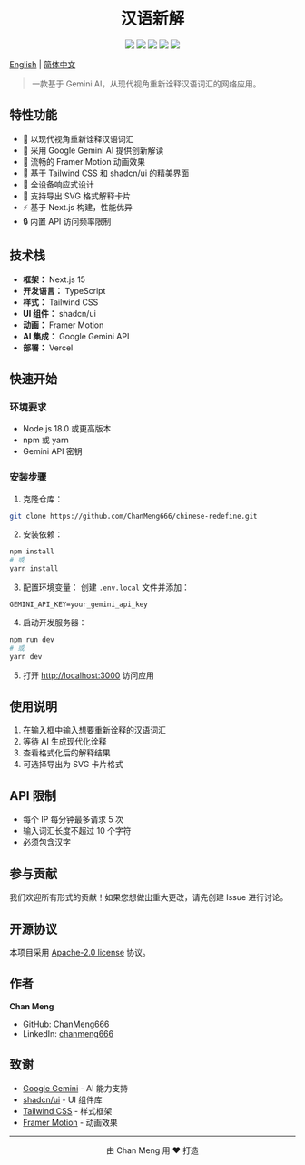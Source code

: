 <div align="center">
 <h1>汉语新解</h1>
 <img src="https://img.shields.io/badge/License-MIT-brightgreen?style=flat"/>
 <img src="https://img.shields.io/badge/Next.js-15.0.3-black?style=flat&logo=next.js"/>
 <img src="https://img.shields.io/badge/React-18.2.0-blue?style=flat&logo=react"/>
 <img src="https://img.shields.io/badge/TypeScript-5.0-blue?style=flat&logo=typescript"/>
 <img src="https://img.shields.io/badge/TailwindCSS-3.4.1-blue?style=flat&logo=tailwind-css"/>
</div>

[English](README.md) | [简体中文](README.zh-CN.md)

> 一款基于 Gemini AI，从现代视角重新诠释汉语词汇的网络应用。

## 特性功能
- 🎯 以现代视角重新诠释汉语词汇
- 🤖 采用 Google Gemini AI 提供创新解读
- 💫 流畅的 Framer Motion 动画效果
- 🎨 基于 Tailwind CSS 和 shadcn/ui 的精美界面
- 📱 全设备响应式设计
- 💾 支持导出 SVG 格式解释卡片
- ⚡ 基于 Next.js 构建，性能优异
- 🔒 内置 API 访问频率限制

## 技术栈
- **框架：** Next.js 15
- **开发语言：** TypeScript
- **样式：** Tailwind CSS
- **UI 组件：** shadcn/ui
- **动画：** Framer Motion
- **AI 集成：** Google Gemini API
- **部署：** Vercel

## 快速开始

### 环境要求
- Node.js 18.0 或更高版本
- npm 或 yarn
- Gemini API 密钥

### 安装步骤

1. 克隆仓库：
```bash
git clone https://github.com/ChanMeng666/chinese-redefine.git
```

2. 安装依赖：
```bash
npm install
# 或
yarn install
```

3. 配置环境变量：
创建 `.env.local` 文件并添加：
```
GEMINI_API_KEY=your_gemini_api_key
```

4. 启动开发服务器：
```bash
npm run dev
# 或
yarn dev
```

5. 打开 [http://localhost:3000](http://localhost:3000) 访问应用

## 使用说明
1. 在输入框中输入想要重新诠释的汉语词汇
2. 等待 AI 生成现代化诠释
3. 查看格式化后的解释结果
4. 可选择导出为 SVG 卡片格式

## API 限制
- 每个 IP 每分钟最多请求 5 次
- 输入词汇长度不超过 10 个字符
- 必须包含汉字

## 参与贡献
我们欢迎所有形式的贡献！如果您想做出重大更改，请先创建 Issue 进行讨论。

## 开源协议
本项目采用 [Apache-2.0 license](https://github.com/ChanMeng666/chinese-redefine?tab=Apache-2.0-1-ov-file#) 协议。

## 作者

**Chan Meng**
- GitHub: [ChanMeng666](https://github.com/ChanMeng666)
- LinkedIn: [chanmeng666](https://www.linkedin.com/in/chanmeng666/)

## 致谢
- [Google Gemini](https://deepmind.google/technologies/gemini/) - AI 能力支持
- [shadcn/ui](https://ui.shadcn.com/) - UI 组件库
- [Tailwind CSS](https://tailwindcss.com) - 样式框架
- [Framer Motion](https://www.framer.com/motion/) - 动画效果

---
<div align="center">
由 Chan Meng 用 ❤️ 打造
</div>